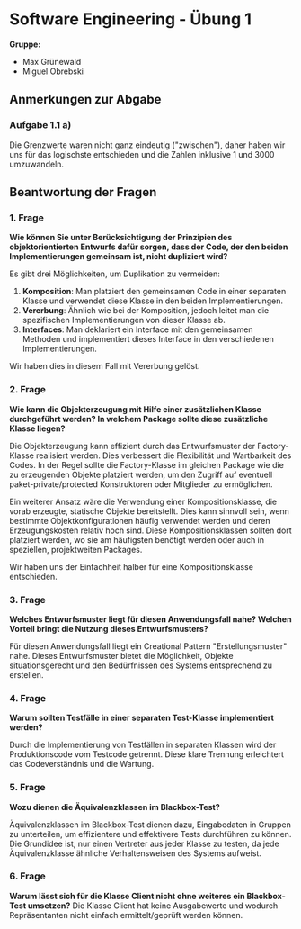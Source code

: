 # Software Engineering - Übung 1
**Gruppe:**
- Max Grünewald
- Miguel Obrebski

## Anmerkungen zur Abgabe
### Aufgabe 1.1 a)
Die Grenzwerte waren nicht ganz eindeutig ("zwischen"), daher haben wir uns für das logischste entschieden und die Zahlen inklusive 1 und 3000 umzuwandeln.

## Beantwortung der Fragen
### 1. Frage
**Wie können Sie unter Berücksichtigung der Prinzipien des objektorientierten Entwurfs dafür sorgen, dass der Code, der den beiden Implementierungen gemeinsam ist, nicht dupliziert wird?**

Es gibt drei Möglichkeiten, um Duplikation zu vermeiden:
1. **Komposition**: Man platziert den gemeinsamen Code in einer separaten Klasse und verwendet diese Klasse in den beiden Implementierungen.
2. **Vererbung**: Ähnlich wie bei der Komposition, jedoch leitet man die spezifischen Implementierungen von dieser Klasse ab.
3. **Interfaces**: Man deklariert ein Interface mit den gemeinsamen Methoden und implementiert dieses Interface in den verschiedenen Implementierungen.

Wir haben dies in diesem Fall mit Vererbung gelöst.

### 2. Frage
**Wie kann die Objekterzeugung mit Hilfe einer zusätzlichen Klasse durchgeführt werden? In welchem Package sollte diese zusätzliche Klasse liegen?**

Die Objekterzeugung kann effizient durch das Entwurfsmuster der Factory-Klasse realisiert werden. Dies verbessert die Flexibilität und Wartbarkeit des Codes.
 In der Regel sollte die Factory-Klasse im gleichen Package wie die zu erzeugenden Objekte platziert werden, um den Zugriff auf eventuell paket-private/protected Konstruktoren oder Mitglieder zu ermöglichen.


Ein weiterer Ansatz wäre die Verwendung einer Kompositionsklasse, die vorab erzeugte, statische Objekte bereitstellt. Dies kann sinnvoll sein, wenn bestimmte Objektkonfigurationen häufig verwendet werden und deren Erzeugungskosten relativ hoch sind.
Diese Kompositionsklassen sollten dort platziert werden, wo sie am häufigsten benötigt werden oder auch in speziellen, projektweiten Packages.

Wir haben uns der Einfachheit halber für eine Kompositionsklasse entschieden.

### 3. Frage
**Welches Entwurfsmuster liegt für diesen Anwendungsfall nahe? Welchen Vorteil bringt die Nutzung dieses Entwurfsmusters?**

Für diesen Anwendungsfall liegt ein Creational Pattern "Erstellungsmuster" nahe. Dieses Entwurfsmuster bietet die Möglichkeit, Objekte situationsgerecht und den Bedürfnissen des Systems entsprechend zu erstellen.

### 4. Frage
**Warum sollten Testfälle in einer separaten Test-Klasse implementiert werden?**

Durch die Implementierung von Testfällen in separaten Klassen wird der Produktionscode vom Testcode getrennt. Diese klare Trennung erleichtert das Codeverständnis und die Wartung.

### 5. Frage
**Wozu dienen die Äquivalenzklassen im Blackbox-Test?**

Äquivalenzklassen im Blackbox-Test dienen dazu, Eingabedaten in Gruppen zu unterteilen, um effizientere und effektivere Tests durchführen zu können. Die Grundidee ist, nur einen Vertreter aus jeder Klasse zu testen, da jede Äquivalenzklasse ähnliche Verhaltensweisen des Systems aufweist.

### 6. Frage
**Warum lässt sich für die Klasse Client nicht ohne weiteres ein Blackbox-Test umsetzen?**
Die Klasse Client hat keine Ausgabewerte und wodurch Repräsentanten nicht einfach ermittelt/geprüft werden können.
